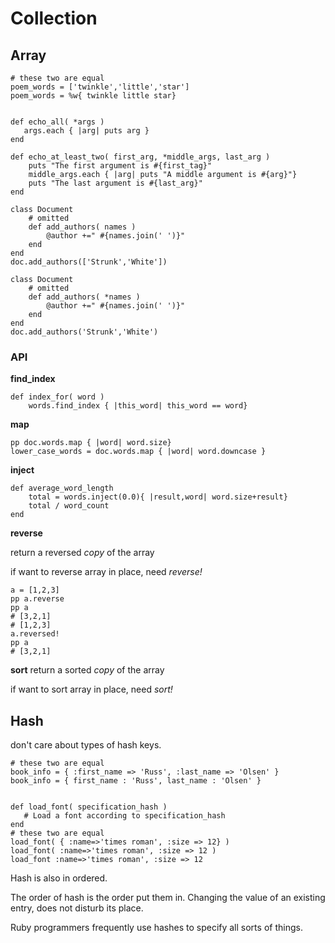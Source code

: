 # Collection

## Array
```
# these two are equal
poem_words = ['twinkle','little','star']
poem_words = %w{ twinkle little star}


def echo_all( *args )
   args.each { |arg| puts arg }
end

def echo_at_least_two( first_arg, *middle_args, last_arg )
    puts "The first argument is #{first_tag}"
    middle_args.each { |arg| puts "A middle argument is #{arg}"}
    puts "The last argument is #{last_arg}"
end

class Document
    # omitted
    def add_authors( names )
        @author +=" #{names.join(' ')}"
    end
end
doc.add_authors(['Strunk','White'])

class Document
    # omitted
    def add_authors( *names )
        @author +=" #{names.join(' ')}"
    end
end
doc.add_authors('Strunk','White')
```

### API
**find_index**
```
def index_for( word )
    words.find_index { |this_word| this_word == word}
```
**map**
```
pp doc.words.map { |word| word.size}
lower_case_words = doc.words.map { |word| word.downcase }
```
**inject**
```
def average_word_length
    total = words.inject(0.0){ |result,word| word.size+result}
    total / word_count
end
```
**reverse**

return a reversed *copy* of the array

if want to reverse array in place, need *reverse!*

```
a = [1,2,3]
pp a.reverse
pp a
# [3,2,1]
# [1,2,3]
a.reversed!
pp a
# [3,2,1]
```
**sort**
return a sorted *copy* of the array

if want to sort array in place, need *sort!*


## Hash
don't care about types of hash keys.
```
# these two are equal
book_info = { :first_name => 'Russ', :last_name => 'Olsen' }
book_info = { first_name : 'Russ', last_name : 'Olsen' }


def load_font( specification_hash )
   # Load a font according to specification_hash
end
# these two are equal
load_font( { :name=>'times roman', :size => 12} )
load_font( :name=>'times roman', :size => 12 )
load_font :name=>'times roman', :size => 12 
```
Hash is also in ordered.

The order of hash is the order put them in. Changing the value of an existing entry, does not disturb its place.

Ruby programmers frequently use hashes to specify all sorts of things.